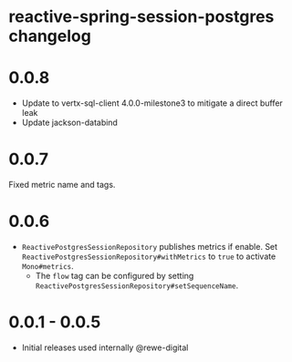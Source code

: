 # reactive-spring-session-postgres changelog

# 0.0.8
* Update to vertx-sql-client 4.0.0-milestone3 to mitigate a direct buffer leak
* Update jackson-databind

# 0.0.7
Fixed metric name and tags.

# 0.0.6
* `ReactivePostgresSessionRepository` publishes metrics if enable. Set `ReactivePostgresSessionRepository#withMetrics` to `true` to activate `Mono#metrics`.
  * The `flow` tag can be configured by setting `ReactivePostgresSessionRepository#setSequenceName`.

# 0.0.1 - 0.0.5
* Initial releases used internally @rewe-digital

